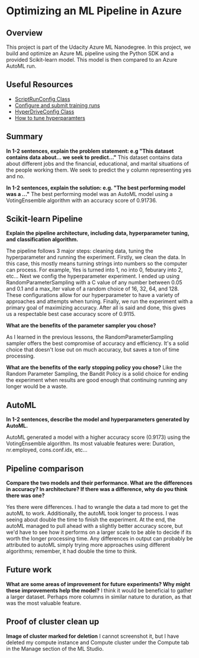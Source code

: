 # Optimizing an ML Pipeline in Azure

## Overview
This project is part of the Udacity Azure ML Nanodegree.
In this project, we build and optimize an Azure ML pipeline using the Python SDK and a provided Scikit-learn model.
This model is then compared to an Azure AutoML run.

## Useful Resources
- [ScriptRunConfig Class](https://docs.microsoft.com/en-us/python/api/azureml-core/azureml.core.scriptrunconfig?view=azure-ml-py)
- [Configure and submit training runs](https://docs.microsoft.com/en-us/azure/machine-learning/how-to-set-up-training-targets)
- [HyperDriveConfig Class](https://docs.microsoft.com/en-us/python/api/azureml-train-core/azureml.train.hyperdrive.hyperdriveconfig?view=azure-ml-py)
- [How to tune hyperparamters](https://docs.microsoft.com/en-us/azure/machine-learning/how-to-tune-hyperparameters)


## Summary
**In 1-2 sentences, explain the problem statement: e.g "This dataset contains data about... we seek to predict..."**
This dataset contains data about different jobs and the financial, educational, and marital situations of the people working them. We seek to predict the y column representing yes and no.

**In 1-2 sentences, explain the solution: e.g. "The best performing model was a ..."**
The best performing model was an AutoML model using a VotingEnsemble algorithm with an accuracy score of 0.91736.

## Scikit-learn Pipeline
**Explain the pipeline architecture, including data, hyperparameter tuning, and classification algorithm.**

The pipeline follows 3 major steps: cleaning data, tuning the hyperparameter and running the experiment. 
Firstly, we clean the data. In this case, this mostly means turning strings into numbers so the computer can process. For example, Yes is turned into 1, no into 0, feburary into 2, etc...
Next we config the hyperparameter experiment. I ended up using RandomParameterSampling with a C value of any number between 0.05 and 0.1 and a max_iter value of a random choice of 16, 32, 64, and 128. These configurations allow for our hyperparameter to have a variety of approaches and attempts when tuning.
Finally, we run the experiment with a primary goal of maximizing accuracy. After all is said and done, this gives us a respectable best case accuracy score of 0.9115.

**What are the benefits of the parameter sampler you chose?**

As I learned in the previous lessons, the RandomParameterSampling sampler offers the best compromise of accuracy and efficiency. It's a solid choice that doesn't lose out on much accuracy, but saves a ton of time processing. 

**What are the benefits of the early stopping policy you chose?**
Like the Random Parameter Sampling, the Bandit Policy is a solid choice for ending the experiment when results are good enough that continuing running any longer would be a waste.

## AutoML
**In 1-2 sentences, describe the model and hyperparameters generated by AutoML.**

AutoML generated a model with a higher accuracy score (0.9173) using the VotingEnsemble algorithm. Its most valuable features were: Duration, nr.employed, cons.conf.idx, etc...

## Pipeline comparison
**Compare the two models and their performance. What are the differences in accuracy? In architecture? If there was a difference, why do you think there was one?**

Yes there were differences. I had to wrangle the data a tad more to get the autoML to work. Additionally, the autoML took longer to process. I was seeing about double the time to finish the experiment. At the end, the autoML managed to pull ahead with a slightly better accuracy score, but we'd have to see how it performs on a larger scale to be able to decide if its worth the longer processing time. Any differences in output can probably be attributed to autoML simply trying more approaches using different algorithms; remember, it had double the time to think.

## Future work
**What are some areas of improvement for future experiments? Why might these improvements help the model?**
I think it would be beneficial to gather a larger dataset. Perhaps more columns in similar nature to duration, as that was the most valuable feature.

## Proof of cluster clean up
**Image of cluster marked for deletion**
I cannot screenshot it, but I have deleted my compute instance and Compute cluster under the Compute tab in the Manage section of the ML Studio.
